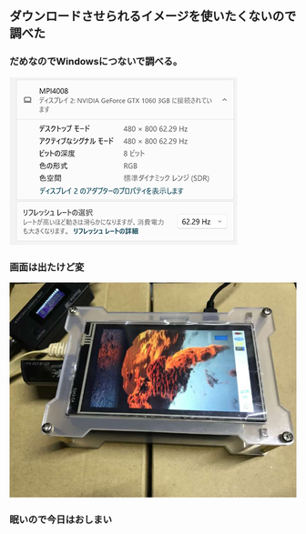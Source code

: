 ## ダウンロードさせられるイメージを使いたくないので調べた
### だめなのでWindowsにつないで調べる。
![Windowsにつないでみた](./Win11Proでの表示.png)
### 画面は出たけど変
![映った](./まだおかしい.jpg)
### 眠いので今日はおしまい
